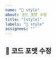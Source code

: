 ```yaml
---
name: "🚀 style"
about: 코드 포맷 수정
title: "[style]"
labels: "🚀 style"
assignees: ""
---
```


## 🚀 코드 포맷 수정
